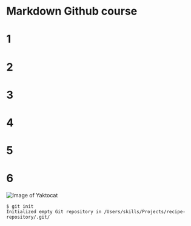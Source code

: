 # Markdown Github course 
# 1
# 2
# 3
# 4
# 5
# 6
![Image of Yaktocat](https://octodex.github.com/images/yaktocat.png)
```
$ git init
Initialized empty Git repository in /Users/skills/Projects/recipe-repository/.git/
```
